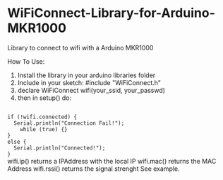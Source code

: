 # WiFiConnect-Library-for-Arduino-MKR1000
Library to connect to wifi with a Arduino MKR1000

How To Use:
1) Install the library in your arduino libraries folder
2) Include in your sketch: #include "WiFiConnect.h"
3) declare WiFiConnect wifi(your_ssid, your_passwd)
4) then in setup() do: 
<code>
if (!wifi.connected) {
  Serial.println("Connection Fail!");
    while (true) {}
}
else {
  Serial.println("Connected!");
}
</code>
wifi.ip() returns a IPAddress with the local IP
wifi.mac() returns the MAC Address
wifi.rssi() returns the signal strenght
See example.
